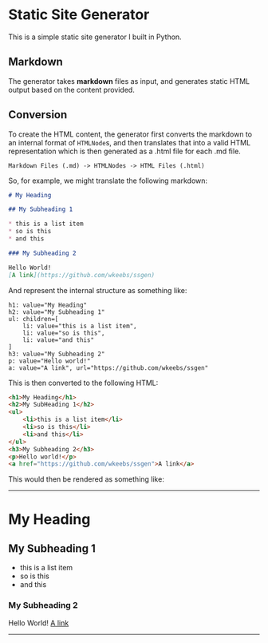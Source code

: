 # Static Site Generator

This is a simple static site generator I built in Python.

## Markdown

The generator takes **markdown** files as input, and generates static
HTML output based on the content provided.

## Conversion

To create the HTML content, the generator first converts the markdown to an
internal format of `HTMLNode`s, and then translates that into a valid HTML
representation which is then generated as a .html file for each .md file.

`Markdown Files (.md) -> HTMLNodes -> HTML Files (.html)`

So, for example, we might translate the following markdown:

```markdown
# My Heading

## My Subheading 1

* this is a list item
* so is this
* and this

### My Subheading 2

Hello World!
[A link](https://github.com/wkeebs/ssgen)
```

And represent the internal structure as something like:

```text
h1: value="My Heading"
h2: value="My Subheading 1"
ul: children=[
    li: value="this is a list item",
    li: value="so is this",
    li: value="and this"
]
h3: value="My Subheading 2"
p: value="Hello world!"
a: value="A link", url="https://github.com/wkeebs/ssgen"
```

This is then converted to the following HTML:

```html
<h1>My Heading</h1>
<h2>My SubHeading 1</h2>
<ul>
    <li>this is a list item</li>
    <li>so is this</li>
    <li>and this</li>
</ul>
<h3>My Subheading 2</h3>
<p>Hello world!</p>
<a href="https://github.com/wkeebs/ssgen">A link</a>
```

This would then be rendered as something like:

---

# My Heading

## My Subheading 1

* this is a list item
* so is this
* and this

### My Subheading 2

Hello World!
[A link](https://github.com/wkeebs/ssgen)

---
